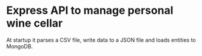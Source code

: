 # Express API to manage personal wine cellar
At startup it parses a CSV file, write data to a JSON file and loads entities to MongoDB.